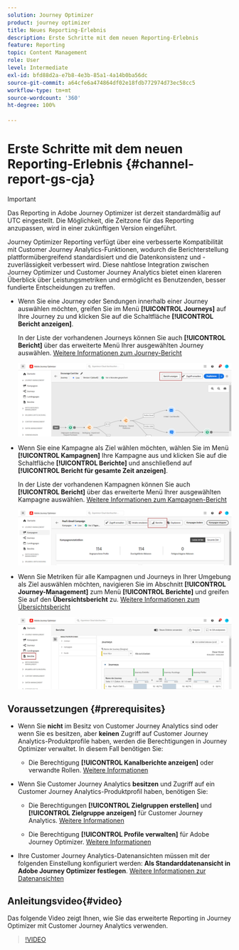 ```yaml
---
solution: Journey Optimizer
product: journey optimizer
title: Neues Reporting-Erlebnis
description: Erste Schritte mit dem neuen Reporting-Erlebnis
feature: Reporting
topic: Content Management
role: User
level: Intermediate
exl-id: bfd88d2a-e7b8-4e3b-85a1-4a14b0ba56dc
source-git-commit: a64cfe6a474864df02e18fdb772974d73ec58cc5
workflow-type: tm+mt
source-wordcount: '360'
ht-degree: 100%

---
```


# Erste Schritte mit dem neuen Reporting-Erlebnis {#channel-report-gs-cja}

>[!IMPORTANT]
>
>Das Reporting in Adobe Journey Optimizer ist derzeit standardmäßig auf UTC eingestellt. Die Möglichkeit, die Zeitzone für das Reporting anzupassen, wird in einer zukünftigen Version eingeführt.

Journey Optimizer Reporting verfügt über eine verbesserte Kompatibilität mit Customer Journey Analytics-Funktionen, wodurch die Berichterstellung plattformübergreifend standardisiert und die Datenkonsistenz und -zuverlässigkeit verbessert wird. Diese nahtlose Integration zwischen Journey Optimizer und Customer Journey Analytics bietet einen klareren Überblick über Leistungsmetriken und ermöglicht es Benutzenden, besser fundierte Entscheidungen zu treffen.

* Wenn Sie eine Journey oder Sendungen innerhalb einer Journey auswählen möchten, greifen Sie im Menü **[!UICONTROL Journeys]** auf Ihre Journey zu und klicken Sie auf die Schaltfläche **[!UICONTROL Bericht anzeigen]**.

  In der Liste der vorhandenen Journeys können Sie auch **[!UICONTROL Bericht]** über das erweiterte Menü Ihrer ausgewählten Journey auswählen. [Weitere Informationen zum Journey-Bericht](journey-global-report-cja.md)

  ![](assets/gs-cja-report-3.png)

* Wenn Sie eine Kampagne als Ziel wählen möchten, wählen Sie im Menü **[!UICONTROL Kampagnen]** Ihre Kampagne aus und klicken Sie auf die Schaltfläche **[!UICONTROL Berichte]** und anschließend auf **[!UICONTROL Bericht für gesamte Zeit anzeigen]**.

  In der Liste der vorhandenen Kampagnen können Sie auch **[!UICONTROL Bericht]** über das erweiterte Menü Ihrer ausgewählten Kampagne auswählen. [Weitere Informationen zum Kampagnen-Bericht](campaign-global-report-cja.md)

  ![](assets/gs-cja-report-2.png)

* Wenn Sie Metriken für alle Kampagnen und Journeys in Ihrer Umgebung als Ziel auswählen möchten, navigieren Sie im Abschnitt **[!UICONTROL Journey-Management]** zum Menü **[!UICONTROL Berichte]** und greifen Sie auf den **Übersichtsbericht** zu. [Weitere Informationen zum Übersichtsbericht](channel-report-cja.md)

  ![](assets/gs-cja-report-1.png)

## Voraussetzungen {#prerequisites}

* Wenn Sie **nicht** im Besitz von Customer Journey Analytics sind oder wenn Sie es besitzen, aber **keinen** Zugriff auf Customer Journey Analytics-Produktprofile haben, werden die Berechtigungen in Journey Optimizer verwaltet. In diesem Fall benötigen Sie:

   * Die Berechtigung **[!UICONTROL Kanalberichte anzeigen]** oder verwandte Rollen. [Weitere Informationen](../administration/permissions.md)

* Wenn Sie Customer Journey Analytics **besitzen** und Zugriff auf ein Customer Journey Analytics-Produktprofil haben, benötigen Sie:

   * Die Berechtigungen **[!UICONTROL Zielgruppen erstellen]** und **[!UICONTROL Zielgruppe anzeigen]** für Customer Journey Analytics. [Weitere Informationen](https://experienceleague.adobe.com/de/docs/analytics-platform/using/technotes/access-control)

   * Die Berechtigung **[!UICONTROL Profile verwalten]** für Adobe Journey Optimizer. [Weitere Informationen](../administration/permissions.md)

* Ihre Customer Journey Analytics-Datenansichten müssen mit der folgenden Einstellung konfiguriert werden: **Als Standarddatenansicht in Adobe Journey Optimizer festlegen**. [Weitere Informationen zur Datenansichten](https://experienceleague.adobe.com/de/docs/analytics-platform/using/cja-dataviews/create-dataview)

## Anleitungsvideo{#video}

Das folgende Video zeigt Ihnen, wie Sie das erweiterte Reporting in Journey Optimizer mit Customer Journey Analytics verwenden.

>[!VIDEO](https://video.tv.adobe.com/v/3430413)